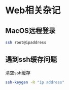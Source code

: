 # Web相关杂记

## MacOS远程登录
```bash
ssh root@ipaddress
```

## 遇到ssh缓存问题
清空ssh缓存
```bash
ssh-keygen -R "ip address"
```